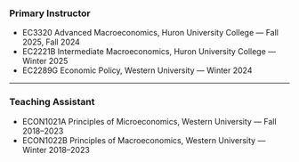 ### Primary Instructor

- EC3320 Advanced Macroeconomics, Huron University College — Fall 2025, Fall 2024
- EC2221B Intermediate Macroeconomics, Huron University College — Winter 2025
- EC2289G Economic Policy, Western University — Winter 2024

---

### Teaching Assistant

- ECON1021A Principles of Microeconomics, Western University — Fall 2018–2023
- ECON1022B Principles of Macroeconomics, Western University — Winter 2018–2023
